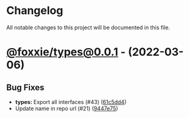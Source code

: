 # Changelog
All notable changes to this project will be documented in this file.

# [@foxxie/types@0.0.1](https://github.com/FoxxieBot/foxxie/compare/@foxxie/types@0.0.0...@foxxie/types@0.0.1) - (2022-03-06)

## Bug Fixes

- **types:** Export all interfaces (#43) ([61c5dd4](https://github.com/FoxxieBot/foxxie/commit/61c5dd4863aeebcc8b3bc0387893156b2cd6ab55))
- Update name in repo url (#21) ([9447e75](https://github.com/FoxxieBot/foxxie/commit/9447e7547f2e50d70a3a4a82e185fcfaae4e7040))

